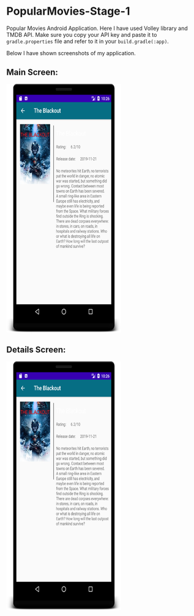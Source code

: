 # PopularMovies-Stage-1
Popular Movies Android Application.
Here I have used Volley library and TMDB API.
Make sure you copy your API key and paste it to ```gradle.properties``` file and refer to it in your ```build.gradle(:app)```.


Below I have shown screenshots of my application.

## Main Screen:

<img src="https://raw.githubusercontent.com/anikkcah/ImageblobsforReadme/master/detailsScreen.png" width="300" height="650">

<img vspace="20">

## Details Screen:

<img src="https://raw.githubusercontent.com/anikkcah/ImageblobsforReadme/master/detailsScreen.png" width="300" height="650">
